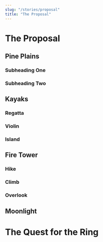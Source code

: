 ```yaml
---
slug: "/stories/proposal"
title: "The Proposal"
---
```


# The Proposal

## Pine Plains

### Subheading One

### Subheading Two

## Kayaks

### Regatta

### Violin

### Island

## Fire Tower

### Hike

### Climb

### Overlook

## Moonlight

# The Quest for the Ring
